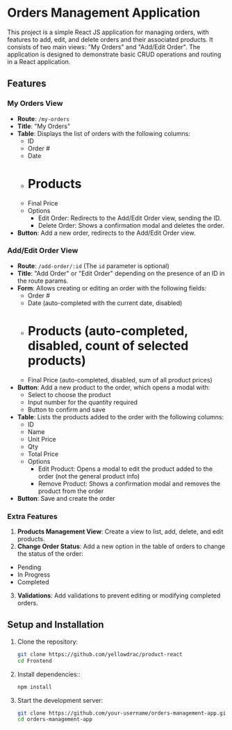 # Orders Management Application

This project is a simple React JS application for managing orders, with features to add, edit, and delete orders and their associated products. It consists of two main views: "My Orders" and "Add/Edit Order". The application is designed to demonstrate basic CRUD operations and routing in a React application.

## Features

### My Orders View

- **Route**: `/my-orders`
- **Title**: "My Orders"
- **Table**: Displays the list of orders with the following columns:
  - ID
  - Order #
  - Date
  - # Products
  - Final Price
  - Options
    - Edit Order: Redirects to the Add/Edit Order view, sending the ID.
    - Delete Order: Shows a confirmation modal and deletes the order.
- **Button**: Add a new order, redirects to the Add/Edit Order view.

### Add/Edit Order View

- **Route**: `/add-order/:id` (The `id` parameter is optional)
- **Title**: "Add Order" or "Edit Order" depending on the presence of an ID in the route params.
- **Form**: Allows creating or editing an order with the following fields:
  - Order #
  - Date (auto-completed with the current date, disabled)
  - # Products (auto-completed, disabled, count of selected products)
  - Final Price (auto-completed, disabled, sum of all product prices)
- **Button**: Add a new product to the order, which opens a modal with:
  - Select to choose the product
  - Input number for the quantity required
  - Button to confirm and save
- **Table**: Lists the products added to the order with the following columns:
  - ID
  - Name
  - Unit Price
  - Qty
  - Total Price
  - Options
    - Edit Product: Opens a modal to edit the product added to the order (not the general product info)
    - Remove Product: Shows a confirmation modal and removes the product from the order
- **Button**: Save and create the order

### Extra Features

1. **Products Management View**: Create a view to list, add, delete, and edit products.
2. **Change Order Status**: Add a new option in the table of orders to change the status of the order:
  - Pending
  - In Progress
  - Completed
3. **Validations**: Add validations to prevent editing or modifying completed orders.

## Setup and Installation

1. Clone the repository:
   ```sh
   git clone https://github.com/yellowdrac/product-react
   cd Frontend
   ```
2. Install dependencies::
   ```sh
   npm install
   ```
3. Start the development server:
   ```sh
   git clone https://github.com/your-username/orders-management-app.git
   cd orders-management-app
   ```

